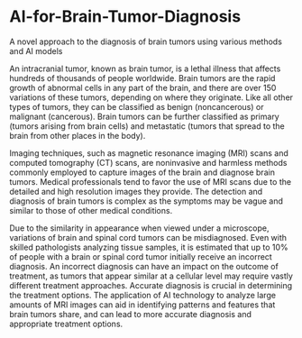 # AI-for-Brain-Tumor-Diagnosis
A novel approach to the diagnosis of brain tumors using various methods and AI models

An intracranial tumor, known as brain tumor, is a lethal illness that affects hundreds of thousands of people worldwide. Brain tumors are the rapid growth of abnormal cells in any part of the brain, and there are over 150 variations of these tumors, depending on where they originate. Like all other types of tumors, they can be classified as benign (noncancerous) or malignant (cancerous). Brain tumors can be further classified as primary (tumors arising from brain cells) and metastatic (tumors that spread to the brain from other places in the body). 

Imaging techniques, such as magnetic resonance imaging (MRI) scans and computed tomography (CT) scans, are noninvasive and harmless methods commonly employed to capture images of the brain and diagnose brain tumors. Medical professionals tend to favor the use of MRI scans due to the detailed and high resolution images they provide. The detection and diagnosis of brain tumors is complex as the symptoms may be vague and similar to those of other medical conditions. 

Due to the similarity in appearance when viewed under a microscope, variations of brain and spinal cord tumors can be misdiagnosed. Even with skilled pathologists analyzing tissue samples, it is estimated that up to 10% of people with a brain or spinal cord tumor initially receive an incorrect diagnosis. An incorrect diagnosis can have an impact on the outcome of treatment, as tumors that appear similar at a cellular level may require vastly different treatment approaches. Accurate diagnosis is crucial in determining the treatment options. The  application of AI technology to analyze large amounts of MRI images can aid in identifying patterns and features that brain tumors share, and can lead to more accurate diagnosis and appropriate treatment options.
